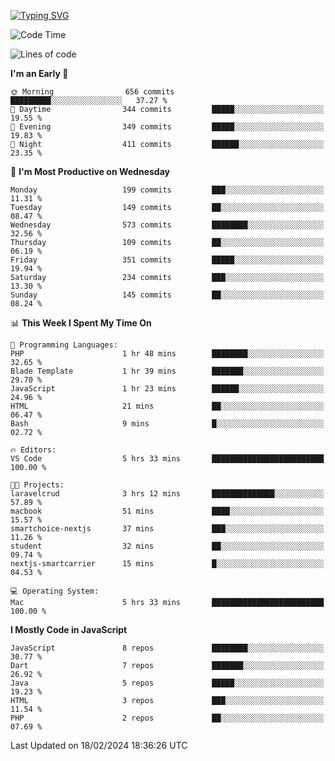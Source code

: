 
<a href="https://git.io/typing-svg"><img src="https://readme-typing-svg.demolab.com?font=Source+Code+Pro&pause=1000&random=false&width=435&lines=Hey+%F0%9F%A5%B6+iam+Yaskraz" alt="Typing SVG" /></a>
<!--START_SECTION:waka-->
![Code Time](http://img.shields.io/badge/Code%20Time-217%20hrs%2021%20mins-blue)

![Lines of code](https://img.shields.io/badge/From%20Hello%20World%20I%27ve%20Written-658.2%20thousand%20lines%20of%20code-blue)

**I'm an Early 🐤** 

```text
🌞 Morning                656 commits         █████████░░░░░░░░░░░░░░░░   37.27 % 
🌆 Daytime                344 commits         █████░░░░░░░░░░░░░░░░░░░░   19.55 % 
🌃 Evening                349 commits         █████░░░░░░░░░░░░░░░░░░░░   19.83 % 
🌙 Night                  411 commits         ██████░░░░░░░░░░░░░░░░░░░   23.35 % 
```
📅 **I'm Most Productive on Wednesday** 

```text
Monday                   199 commits         ███░░░░░░░░░░░░░░░░░░░░░░   11.31 % 
Tuesday                  149 commits         ██░░░░░░░░░░░░░░░░░░░░░░░   08.47 % 
Wednesday                573 commits         ████████░░░░░░░░░░░░░░░░░   32.56 % 
Thursday                 109 commits         ██░░░░░░░░░░░░░░░░░░░░░░░   06.19 % 
Friday                   351 commits         █████░░░░░░░░░░░░░░░░░░░░   19.94 % 
Saturday                 234 commits         ███░░░░░░░░░░░░░░░░░░░░░░   13.30 % 
Sunday                   145 commits         ██░░░░░░░░░░░░░░░░░░░░░░░   08.24 % 
```


📊 **This Week I Spent My Time On** 

```text
💬 Programming Languages: 
PHP                      1 hr 48 mins        ████████░░░░░░░░░░░░░░░░░   32.65 % 
Blade Template           1 hr 39 mins        ███████░░░░░░░░░░░░░░░░░░   29.70 % 
JavaScript               1 hr 23 mins        ██████░░░░░░░░░░░░░░░░░░░   24.96 % 
HTML                     21 mins             ██░░░░░░░░░░░░░░░░░░░░░░░   06.47 % 
Bash                     9 mins              █░░░░░░░░░░░░░░░░░░░░░░░░   02.72 % 

🔥 Editors: 
VS Code                  5 hrs 33 mins       █████████████████████████   100.00 % 

🐱‍💻 Projects: 
laravelcrud              3 hrs 12 mins       ██████████████░░░░░░░░░░░   57.89 % 
macbook                  51 mins             ████░░░░░░░░░░░░░░░░░░░░░   15.57 % 
smartchoice-nextjs       37 mins             ███░░░░░░░░░░░░░░░░░░░░░░   11.26 % 
student                  32 mins             ██░░░░░░░░░░░░░░░░░░░░░░░   09.74 % 
nextjs-smartcarrier      15 mins             █░░░░░░░░░░░░░░░░░░░░░░░░   04.53 % 

💻 Operating System: 
Mac                      5 hrs 33 mins       █████████████████████████   100.00 % 
```

**I Mostly Code in JavaScript** 

```text
JavaScript               8 repos             ████████░░░░░░░░░░░░░░░░░   30.77 % 
Dart                     7 repos             ███████░░░░░░░░░░░░░░░░░░   26.92 % 
Java                     5 repos             █████░░░░░░░░░░░░░░░░░░░░   19.23 % 
HTML                     3 repos             ███░░░░░░░░░░░░░░░░░░░░░░   11.54 % 
PHP                      2 repos             ██░░░░░░░░░░░░░░░░░░░░░░░   07.69 % 
```




 Last Updated on 18/02/2024 18:36:26 UTC
<!--END_SECTION:waka-->

